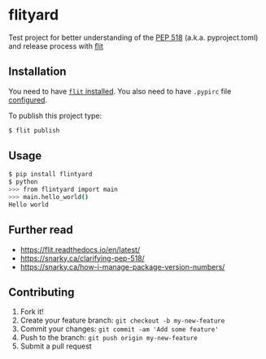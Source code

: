# flityard

Test project for better understanding of the
[PEP 518](https://www.python.org/dev/peps/pep-0518/) (a.k.a. pyproject.toml)
and release process with [flit](https://github.com/takluyver/flit/)

## Installation

You need to have [`flit` installed](https://github.com/takluyver/flit#install).
You also need to have `.pypirc` file
[configured](https://docs.python.org/3.6/distutils/packageindex.html#pypirc).



To publish this project type:

```bash
$ flit publish
```


## Usage

```bash
$ pip install flintyard
$ python
>>> from flintyard import main
>>> main.hello_world()
Hello world

```

## Further read

- https://flit.readthedocs.io/en/latest/
- https://snarky.ca/clarifying-pep-518/
- https://snarky.ca/how-i-manage-package-version-numbers/


## Contributing

1. Fork it!
2. Create your feature branch: `git checkout -b my-new-feature`
3. Commit your changes: `git commit -am 'Add some feature'`
4. Push to the branch: `git push origin my-new-feature`
5. Submit a pull request
